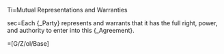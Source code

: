 Ti=Mutual Representations and Warranties

sec=Each {_Party} represents and warrants that it has the full right, power, and authority to enter into this {_Agreement}.

=[G/Z/ol/Base]
